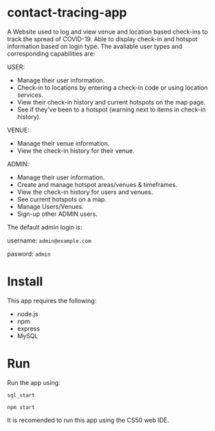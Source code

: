 # contact-tracing-app
A Website used to log and view venue and location based check-ins to track the spread of COVID-19.
Able to display check-in and hotspot information based on login type.
The avaliable user types and corresponding capabilities are:

USER:
- Manage their user information.
- Check-in to locations by entering a check-in code or using location services.
- View their check-in history and current hotspots on the map page.
- See if they've been to a hotspot (warning next to items in check-in history).

VENUE:
- Manage their venue information.
- View the check-in history for their venue.

ADMIN:
- Manage their user information.
- Create and manage hotspot areas/venues & timeframes.
- View the check-in history for users and venues.
- See current hotspots on a map.
- Manage Users/Venues.
- Sign-up other ADMIN users.

The default admin login is:

username: `admin@example.com`

pasword: `admin`

# Install
This app requires the following:
- node.js
- npm
- express
- MySQL

# Run
Run the app using:

`sql_start`


`npm start`

It is recomended to run this app using the CS50 web IDE.
